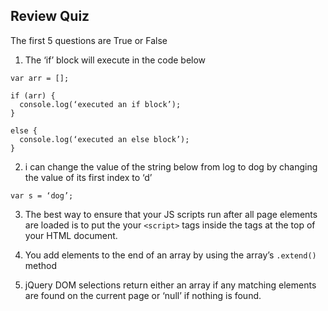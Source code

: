 ## Review Quiz

The first 5 questions are True or False

1) The ‘if’ block will execute in the code below

````
var arr = [];

if (arr) {
  console.log(‘executed an if block’);
}

else {
  console.log(‘executed an else block’);
}
````

2)  i can change the value of the string below from log to dog by changing the value of its first index to ‘d’
````
var s = ‘dog’;
````

3) The best way to ensure that your JS scripts run after all page elements are loaded is to put the your ````<script>```` tags inside the <head> tags at the top of your HTML document.
 
4) You add elements to the end of an array by using the array’s ````.extend()```` method

5) jQuery DOM selections return either an array if any matching elements are found on the current page or ‘null’ if nothing is found.

